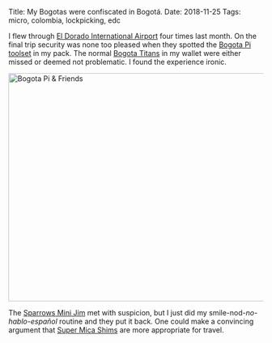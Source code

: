 Title: My Bogotas were confiscated in Bogotá.
Date: 2018-11-25
Tags: micro, colombia, lockpicking, edc

I flew through [El Dorado International Airport](https://en.wikipedia.org/wiki/El_Dorado_International_Airport) four times last month. On the final trip security was none too pleased when they spotted the [Bogota Pi toolset](https://www.serepick.com/products/bogota-pi-toolset.html) in my pack. The normal [Bogota Titans](https://www.serepick.com/products/bogota-titan.html) in my wallet were either missed or deemed not problematic. I found the experience ironic.

<a href="https://www.flickr.com/photos/pigmonkey/32180719648/" title="Bogota Pi &amp; Friends"><img src="https://farm5.staticflickr.com/4814/32180719648_af460bcb35_c.jpg" width="800" height="450" alt="Bogota Pi &amp; Friends"></a>

The [Sparrows Mini Jim](https://www.sparrowslockpicks.com/product_p/mj.htm) met with suspicion, but I just did my smile-nod-*no-hablo-español* routine and they put it back. One could make a convincing argument that [Super Mica Shims](https://redteamtools.com/super-mica-door-shims) are more appropriate for travel.
